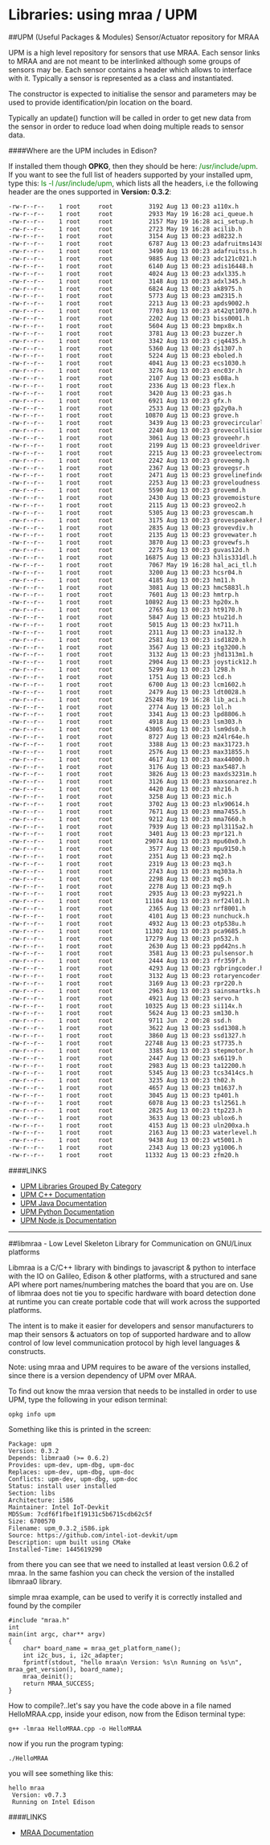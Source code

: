# Libraries: using mraa / UPM


##UPM (Useful Packages & Modules) Sensor/Actuator repository for MRAA

UPM is a high level repository for sensors that use MRAA. Each sensor links to MRAA and are not meant to be interlinked although some groups of sensors may be. Each sensor contains a header which allows to interface with it. Typically a sensor is represented as a class and instantiated.

The constructor is expected to initialise the sensor and parameters may be used to provide identification/pin location on the board.

Typically an update() function will be called in order to get new data from the sensor in order to reduce load when doing multiple reads to sensor data.


####Where are the UPM includes in Edison?

If installed them though **OPKG**, then they should be here: <font color="green">/usr/include/upm</font>. If you want to see the full list of headers supported by your installed upm, type this:  <font color="green">ls -l /usr/include/upm</font>, which lists all the headers, i.e the following header are the ones supported in **Version: 0.3.2**:


```sh
-rw-r--r--    1 root     root          3192 Aug 13 00:23 a110x.h
-rw-r--r--    1 root     root          2933 May 19 16:28 aci_queue.h
-rw-r--r--    1 root     root          2157 May 19 16:28 aci_setup.h
-rw-r--r--    1 root     root          2723 May 19 16:28 acilib.h
-rw-r--r--    1 root     root          3154 Aug 13 00:23 ad8232.h
-rw-r--r--    1 root     root          6787 Aug 13 00:23 adafruitms1438.h
-rw-r--r--    1 root     root          3490 Aug 13 00:23 adafruitss.h
-rw-r--r--    1 root     root          9885 Aug 13 00:23 adc121c021.h
-rw-r--r--    1 root     root          6140 Aug 13 00:23 adis16448.h
-rw-r--r--    1 root     root          4024 Aug 13 00:23 adxl335.h
-rw-r--r--    1 root     root          3148 Aug 13 00:23 adxl345.h
-rw-r--r--    1 root     root          6824 Aug 13 00:23 ak8975.h
-rw-r--r--    1 root     root          5773 Aug 13 00:23 am2315.h
-rw-r--r--    1 root     root          2213 Aug 13 00:23 apds9002.h
-rw-r--r--    1 root     root          7703 Aug 13 00:23 at42qt1070.h
-rw-r--r--    1 root     root          2202 Aug 13 00:23 biss0001.h
-rw-r--r--    1 root     root          5604 Aug 13 00:23 bmpx8x.h
-rw-r--r--    1 root     root          3781 Aug 13 00:23 buzzer.h
-rw-r--r--    1 root     root          3342 Aug 13 00:23 cjq4435.h
-rw-r--r--    1 root     root          5360 Aug 13 00:23 ds1307.h
-rw-r--r--    1 root     root          5224 Aug 13 00:23 eboled.h
-rw-r--r--    1 root     root          4041 Aug 13 00:23 ecs1030.h
-rw-r--r--    1 root     root          3276 Aug 13 00:23 enc03r.h
-rw-r--r--    1 root     root          2107 Aug 13 00:23 es08a.h
-rw-r--r--    1 root     root          2336 Aug 13 00:23 flex.h
-rw-r--r--    1 root     root          3420 Aug 13 00:23 gas.h
-rw-r--r--    1 root     root          6921 Aug 13 00:23 gfx.h
-rw-r--r--    1 root     root          2533 Aug 13 00:23 gp2y0a.h
-rw-r--r--    1 root     root         10870 Aug 13 00:23 grove.h
-rw-r--r--    1 root     root          3439 Aug 13 00:23 grovecircularled.h
-rw-r--r--    1 root     root          2240 Aug 13 00:23 grovecollision.h
-rw-r--r--    1 root     root          3061 Aug 13 00:23 groveehr.h
-rw-r--r--    1 root     root          2199 Aug 13 00:23 groveeldriver.h
-rw-r--r--    1 root     root          2215 Aug 13 00:23 groveelectromagnet.h
-rw-r--r--    1 root     root          2242 Aug 13 00:23 groveemg.h
-rw-r--r--    1 root     root          2367 Aug 13 00:23 grovegsr.h
-rw-r--r--    1 root     root          2471 Aug 13 00:23 grovelinefinder.h
-rw-r--r--    1 root     root          2253 Aug 13 00:23 groveloudness.h
-rw-r--r--    1 root     root          5590 Aug 13 00:23 grovemd.h
-rw-r--r--    1 root     root          2430 Aug 13 00:23 grovemoisture.h
-rw-r--r--    1 root     root          2115 Aug 13 00:23 groveo2.h
-rw-r--r--    1 root     root          5305 Aug 13 00:23 grovescam.h
-rw-r--r--    1 root     root          3175 Aug 13 00:23 grovespeaker.h
-rw-r--r--    1 root     root          2835 Aug 13 00:23 grovevdiv.h
-rw-r--r--    1 root     root          2135 Aug 13 00:23 grovewater.h
-rw-r--r--    1 root     root          3870 Aug 13 00:23 grovewfs.h
-rw-r--r--    1 root     root          2275 Aug 13 00:23 guvas12d.h
-rw-r--r--    1 root     root         16875 Aug 13 00:23 h3lis331dl.h
-rw-r--r--    1 root     root          7067 May 19 16:28 hal_aci_tl.h
-rw-r--r--    1 root     root          3200 Aug 13 00:23 hcsr04.h
-rw-r--r--    1 root     root          4185 Aug 13 00:23 hm11.h
-rw-r--r--    1 root     root          3081 Aug 13 00:23 hmc5883l.h
-rw-r--r--    1 root     root          7601 Aug 13 00:23 hmtrp.h
-rw-r--r--    1 root     root         10892 Aug 13 00:23 hp20x.h
-rw-r--r--    1 root     root          2765 Aug 13 00:23 ht9170.h
-rw-r--r--    1 root     root          5847 Aug 13 00:23 htu21d.h
-rw-r--r--    1 root     root          5015 Aug 13 00:23 hx711.h
-rw-r--r--    1 root     root          2311 Aug 13 00:23 ina132.h
-rw-r--r--    1 root     root          2581 Aug 13 00:23 isd1820.h
-rw-r--r--    1 root     root          3567 Aug 13 00:23 itg3200.h
-rw-r--r--    1 root     root          3132 Aug 13 00:23 jhd1313m1.h
-rw-r--r--    1 root     root          2904 Aug 13 00:23 joystick12.h
-rw-r--r--    1 root     root          5299 Aug 13 00:23 l298.h
-rw-r--r--    1 root     root          1751 Aug 13 00:23 lcd.h
-rw-r--r--    1 root     root          6700 Aug 13 00:23 lcm1602.h
-rw-r--r--    1 root     root          2479 Aug 13 00:23 ldt0028.h
-rw-r--r--    1 root     root         25248 May 19 16:28 lib_aci.h
-rw-r--r--    1 root     root          2774 Aug 13 00:23 lol.h
-rw-r--r--    1 root     root          3341 Aug 13 00:23 lpd8806.h
-rw-r--r--    1 root     root          4918 Aug 13 00:23 lsm303.h
-rw-r--r--    1 root     root         43005 Aug 13 00:23 lsm9ds0.h
-rw-r--r--    1 root     root          8727 Aug 13 00:23 m24lr64e.h
-rw-r--r--    1 root     root          3388 Aug 13 00:23 max31723.h
-rw-r--r--    1 root     root          2576 Aug 13 00:23 max31855.h
-rw-r--r--    1 root     root          4617 Aug 13 00:23 max44000.h
-rw-r--r--    1 root     root          3176 Aug 13 00:23 max5487.h
-rw-r--r--    1 root     root          3826 Aug 13 00:23 maxds3231m.h
-rw-r--r--    1 root     root          3126 Aug 13 00:23 maxsonarez.h
-rw-r--r--    1 root     root          4420 Aug 13 00:23 mhz16.h
-rw-r--r--    1 root     root          3258 Aug 13 00:23 mic.h
-rw-r--r--    1 root     root          3702 Aug 13 00:23 mlx90614.h
-rw-r--r--    1 root     root          7671 Aug 13 00:23 mma7455.h
-rw-r--r--    1 root     root          9212 Aug 13 00:23 mma7660.h
-rw-r--r--    1 root     root          7939 Aug 13 00:23 mpl3115a2.h
-rw-r--r--    1 root     root          3401 Aug 13 00:23 mpr121.h
-rw-r--r--    1 root     root         29074 Aug 13 00:23 mpu60x0.h
-rw-r--r--    1 root     root          3577 Aug 13 00:23 mpu9150.h
-rw-r--r--    1 root     root          2351 Aug 13 00:23 mq2.h
-rw-r--r--    1 root     root          2319 Aug 13 00:23 mq3.h
-rw-r--r--    1 root     root          2743 Aug 13 00:23 mq303a.h
-rw-r--r--    1 root     root          2298 Aug 13 00:23 mq5.h
-rw-r--r--    1 root     root          2278 Aug 13 00:23 mq9.h
-rw-r--r--    1 root     root          2935 Aug 13 00:23 my9221.h
-rw-r--r--    1 root     root         11104 Aug 13 00:23 nrf24l01.h
-rw-r--r--    1 root     root          2365 Aug 13 00:23 nrf8001.h
-rw-r--r--    1 root     root          4101 Aug 13 00:23 nunchuck.h
-rw-r--r--    1 root     root          4932 Aug 13 00:23 otp538u.h
-rw-r--r--    1 root     root         11302 Aug 13 00:23 pca9685.h
-rw-r--r--    1 root     root         17279 Aug 13 00:23 pn532.h
-rw-r--r--    1 root     root          2630 Aug 13 00:23 ppd42ns.h
-rw-r--r--    1 root     root          3581 Aug 13 00:23 pulsensor.h
-rw-r--r--    1 root     root          2444 Aug 13 00:23 rfr359f.h
-rw-r--r--    1 root     root          4293 Aug 13 00:23 rgbringcoder.h
-rw-r--r--    1 root     root          3132 Aug 13 00:23 rotaryencoder.h
-rw-r--r--    1 root     root          3169 Aug 13 00:23 rpr220.h
-rw-r--r--    1 root     root          2963 Aug 13 00:23 sainsmartks.h
-rw-r--r--    1 root     root          4921 Aug 13 00:23 servo.h
-rw-r--r--    1 root     root         10325 Aug 13 00:23 si114x.h
-rw-r--r--    1 root     root          5624 Aug 13 00:23 sm130.h
-rw-r--r--    1 root     root          9711 Jun  2 00:28 ssd.h
-rw-r--r--    1 root     root          3622 Aug 13 00:23 ssd1308.h
-rw-r--r--    1 root     root          3860 Aug 13 00:23 ssd1327.h
-rw-r--r--    1 root     root         22748 Aug 13 00:23 st7735.h
-rw-r--r--    1 root     root          3385 Aug 13 00:23 stepmotor.h
-rw-r--r--    1 root     root          2447 Aug 13 00:23 sx6119.h
-rw-r--r--    1 root     root          2983 Aug 13 00:23 ta12200.h
-rw-r--r--    1 root     root          5345 Aug 13 00:23 tcs3414cs.h
-rw-r--r--    1 root     root          3235 Aug 13 00:23 th02.h
-rw-r--r--    1 root     root          4657 Aug 13 00:23 tm1637.h
-rw-r--r--    1 root     root          3045 Aug 13 00:23 tp401.h
-rw-r--r--    1 root     root          6078 Aug 13 00:23 tsl2561.h
-rw-r--r--    1 root     root          2825 Aug 13 00:23 ttp223.h
-rw-r--r--    1 root     root          3633 Aug 13 00:23 ublox6.h
-rw-r--r--    1 root     root          4153 Aug 13 00:23 uln200xa.h
-rw-r--r--    1 root     root          2163 Aug 13 00:23 waterlevel.h
-rw-r--r--    1 root     root          9438 Aug 13 00:23 wt5001.h
-rw-r--r--    1 root     root          2343 Aug 13 00:23 yg1006.h
-rw-r--r--    1 root     root         11332 Aug 13 00:23 zfm20.h
```


####LINKS

* [UPM Libraries Grouped By Category](http://iotdk.intel.com/docs/master/upm/modules.html)
* [UPM C++ Documentation](http://iotdk.intel.com/docs/master/upm/)
* [UPM Java Documentation](http://iotdk.intel.com/docs/master/upm/java/)
* [UPM Python Documentation](http://iotdk.intel.com/docs/master/upm/python/)
* [UPM Node.js Documentation](http://iotdk.intel.com/docs/master/upm/Node.JS/)

---

##libmraa - Low Level Skeleton Library for Communication on GNU/Linux platforms

Libmraa is a C/C++ library with bindings to javascript & python to interface with the IO on Galileo, Edison & other platforms, with a structured and sane API where port names/numbering matches the board that you are on. Use of libmraa does not tie you to specific hardware with board detection done at runtime you can create portable code that will work across the supported platforms.

The intent is to make it easier for developers and sensor manufacturers to map their sensors & actuators on top of supported hardware and to allow control of low level communication protocol by high level languages & constructs.

Note: using mraa and UPM requires to be aware of the versions installed, since there is a version dependency of UPM over MRAA. 

To find out know the mraa version that needs to be installed in order to use UPM, type the following in your edison terminal:

    opkg info upm

Something like this is printed in the screen:

    Package: upm
    Version: 0.3.2
    Depends: libmraa0 (>= 0.6.2)
    Provides: upm-dev, upm-dbg, upm-doc
    Replaces: upm-dev, upm-dbg, upm-doc
    Conflicts: upm-dev, upm-dbg, upm-doc
    Status: install user installed
    Section: libs
    Architecture: i586
    Maintainer: Intel IoT-Devkit
    MD5Sum: 7cdf6f1fbe1f19131c5b6715cdb62c5f
    Size: 6700570
    Filename: upm_0.3.2_i586.ipk
    Source: https://github.com/intel-iot-devkit/upm
    Description: upm built using CMake
    Installed-Time: 1445619290

from there you can see that we need to installed at least version 0.6.2 of mraa. In the same fashion you can check the version of the installed libmraa0 library.

simple mraa example, can be used to verify it is correctly installed and found by the compiler

```
#include "mraa.h"
int
main(int argc, char** argv)
{
    char* board_name = mraa_get_platform_name();
    int i2c_bus, i, i2c_adapter;
    fprintf(stdout, "hello mraa\n Version: %s\n Running on %s\n", mraa_get_version(), board_name);
    mraa_deinit();
    return MRAA_SUCCESS;
}
```


How to compile?..let's say you have the code above in a file named HelloMRAA.cpp, inside your edison, now from the Edison terminal type:

    g++ -lmraa HelloMRAA.cpp -o HelloMRAA
    
now if you run the program typing:

    ./HelloMRAA

you will see something like this:

```
hello mraa
 Version: v0.7.3
 Running on Intel Edison

```


####LINKS

* [MRAA Documentation](http://iotdk.intel.com/docs/master/mraa/index.html)

